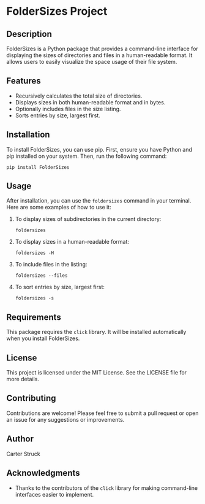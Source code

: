 # FolderSizes Project

## Description
FolderSizes is a Python package that provides a command-line interface for displaying the sizes of directories and files in a human-readable format. It allows users to easily visualize the space usage of their file system.

## Features
- Recursively calculates the total size of directories.
- Displays sizes in both human-readable format and in bytes.
- Optionally includes files in the size listing.
- Sorts entries by size, largest first.

## Installation
To install FolderSizes, you can use pip. First, ensure you have Python and pip installed on your system. Then, run the following command:

```
pip install FolderSizes
```

## Usage
After installation, you can use the `foldersizes` command in your terminal. Here are some examples of how to use it:

1. To display sizes of subdirectories in the current directory:
   ```
   foldersizes
   ```

2. To display sizes in a human-readable format:
   ```
   foldersizes -H
   ```

3. To include files in the listing:
   ```
   foldersizes --files
   ```

4. To sort entries by size, largest first:
   ```
   foldersizes -s
   ```

## Requirements
This package requires the `click` library. It will be installed automatically when you install FolderSizes.

## License
This project is licensed under the MIT License. See the LICENSE file for more details.

## Contributing
Contributions are welcome! Please feel free to submit a pull request or open an issue for any suggestions or improvements.

## Author
Carter Struck

## Acknowledgments
- Thanks to the contributors of the `click` library for making command-line interfaces easier to implement.